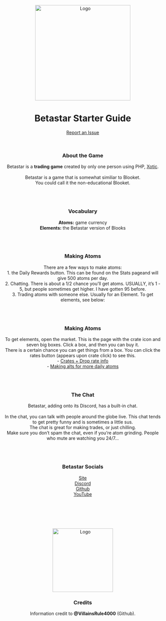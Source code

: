 <div id="top"></div>
<br />
<div align="center">
  <a href="https://betastar.org">
    <img src="https://betastargame.github.io/images/logo.png" alt="Logo" width="300" height="300">
  </a>
  <h1 align="center">Betastar Starter Guide</h1>

  <p align="center">
    <a href="https://github.com/BetastarGame/BetastarGame.github.io/issues">Report an Issue</a>
  </p>
</div>
<div id="top"></div>
<br />
<div align="center">
  <h3 align="center">About the Game</h3>

  <p align="center">
    Betastar is a <b>trading game</b> created by only one person using PHP, <a href="https://github.com/XOTlC">Xotic</a>.<br>
    <br>
    Betastar is a game that is somewhat similiar to Blooket.<br>You could call it the non-educational Blooket.
  </p>
</div>
<br>
<div id="top"></div>
<br />
<div align="center">
  <h3 align="center">Vocabulary</h3>

  <p align="center">
    <b>Atoms:</b> game currency<br>
    <b>Elements:</b> the Betastar version of Blooks
  </p>
</div>
<br>
<div id="top"></div>
<br />
<div align="center">
  <h3 align="center">Making Atoms</h3>

  <p align="center">
    There are a few ways to make atoms:<br>
    1. the Daily Rewards button. This can be found on the Stats pageand will give 500 atoms per day.<br>
    2. Chatting. There is about a 1/2 chance you'll get atoms. USUALLY, it’s 1 - 5, but people sometimes get higher. I have gotten 95 before.<br>
    3. Trading atoms with someone else. Usually for an Element. To get elements, see below:<br>
  </p>
</div>
<br>
<div id="top"></div>
<br />
<div align="center">
  <h3 align="center">Making Atoms</h3>

  <p align="center">
    To get elements, open the market. This is the page with the crate icon and seven big boxes. Click a box, and then you can buy it.<br>
    There is a certain chance you can get things from a box. You can click the rates button (appears upon crate click) to see this.<br>
    - <a href="https://betastargame.github.io/info/crates/">Crates + Drop rate info</a><br>
    - <a href="https://betastargame.github.io/info/alts/">Making alts for more daily atoms</a>
  </p>
</div>
<br>
<div id="top"></div>
<br />
<div align="center">
  <h3 align="center">The Chat</h3>

  <p align="center">
    Betastar, adding onto its Discord, has a built-in chat.<br>
    <br>
    In the chat, you can talk with people around the globe live. This chat tends to get pretty funny and is sometimes a little sus.<br>
    The chat is great for making trades, or just chilling.<br>
    Make sure you don’t spam the chat, even if you’re atom grinding. People who mute are watching you 24/7...
  </p>
</div>
<br>
<div id="top"></div>
<br />
<div align="center">
  <h3 align="center">Betastar Socials</h3>

  <p align="center">
    <a href="https://betastar.org/">Site</a><br>
    <a href="https://discord.gg/XrVMbR5tJd">Discord</a><br>
    <a href="https:/github.com/XOTlC">Github</a><br>
    <a href="https://www.youtube.com/channel/UCgiSMBsgq954SX5JT7_Lm2g">YouTube</a>
  </p>
</div>
<br>
<br>
<br>
<br>
<div id="top"></div>
<br />
<div align="center">
  <a href="https://github.com/VillainsRule4000">
    <img src="https://betastargame.github.io/images/diamondGift.png" alt="Logo" width="190" height="200">
  </a>
  <h3 align="center">Credits</h3>

  <p align="center">
    Information credit to <b>@VillainsRule4000</b> (Github).
  </p>
</div>
